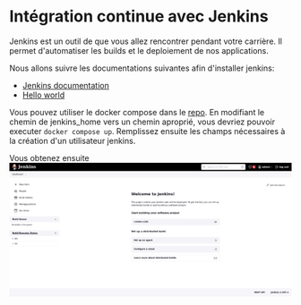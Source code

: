 # Intégration continue avec Jenkins

Jenkins est un outil de que vous allez rencontrer pendant votre carrière. Il permet d'automatiser les builds et le
deploiement de nos applications.

Nous allons suivre les documentations suivantes afin d'installer jenkins:

- [Jenkins documentation](https://www.jenkins.io/doc/book/installing/docker/)
- [Hello world](https://www.jenkins.io/doc/pipeline/tour/hello-world/)

Vous pouvez utiliser le docker compose dans le [repo](https://github.com/rolf1e/rolf1e.github.io).
En modifiant le chemin de jenkins_home vers un chemin aproprié, vous devriez pouvoir executer `docker compose up`.
Remplissez ensuite les champs nécessaires à la création d'un utilisateur jenkins.

Vous obtenez ensuite ![jenkins main page](./images/jenkins_hub.png)